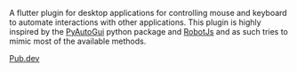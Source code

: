 A flutter plugin for desktop applications for controlling mouse and keyboard to automate interactions with other applications. This plugin is highly inspired by the [PyAutoGui](https://pyautogui.readthedocs.io/en/latest/) python package and [RobotJs](https://robotjs.io/) and as such tries to mimic most of the available methods.


[Pub.dev](https://pub.dev/packages/flutter_auto_gui)

